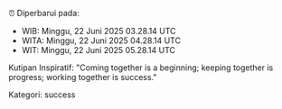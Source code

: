 ⏰ Diperbarui pada:
- WIB: Minggu, 22 Juni 2025 03.28.14 UTC
- WITA: Minggu, 22 Juni 2025 04.28.14 UTC
- WIT: Minggu, 22 Juni 2025 05.28.14 UTC

Kutipan Inspiratif:
"Coming together is a beginning; keeping together is progress; working together is success."


Kategori: success

